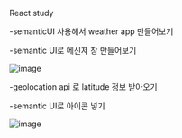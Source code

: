 React study

-semanticUI 사용해서 weather app 만들어보기

-semantic UI로 메신저 창 만들어보기

![image](https://user-images.githubusercontent.com/82692118/126904852-6c229cf0-c6fe-4bfd-a64f-0fdf9bc58b09.png)



-geolocation api 로 latitude 정보 받아오기

-semantic UI로 아이콘 넣기

![image](https://user-images.githubusercontent.com/82692118/127145432-9cffee2d-bd7a-4287-909b-ff26ab3484d6.png)

